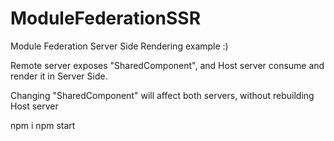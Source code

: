 # ModuleFederationSSR
Module Federation Server Side Rendering example :)

Remote server exposes "SharedComponent", 
and Host server consume and render it in Server Side.

Changing "SharedComponent" will affect both servers, without rebuilding Host server 

 npm i
 npm start
